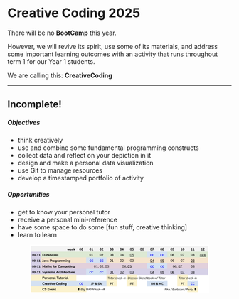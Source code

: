 # Creative Coding 2025

There will be no **BootCamp** this year.

However, we will revive its spirit, use some of its materials, and address some important learning outcomes with an activity that runs throughout term 1 for our Year 1 students.

We are calling this: **CreativeCoding**

---

## Incomplete!

##### Objectives

- think creatively
- use and combine some fundamental programming constructs
- collect data and reflect on your depiction in it
- design and make a personal data visualization
- use Git to manage resources
- develop a timestamped portfolio of activity

##### Opportunities

- get to know your personal tutor
- receive a personal mini-reference
- have some space to do some [fun stuff, creative thinking]
- learn to learn

<img src="img/creativeCoding.2024.schedule.v4.png" width="80%" style="margin-left:10%; margin-right:10%"/>
